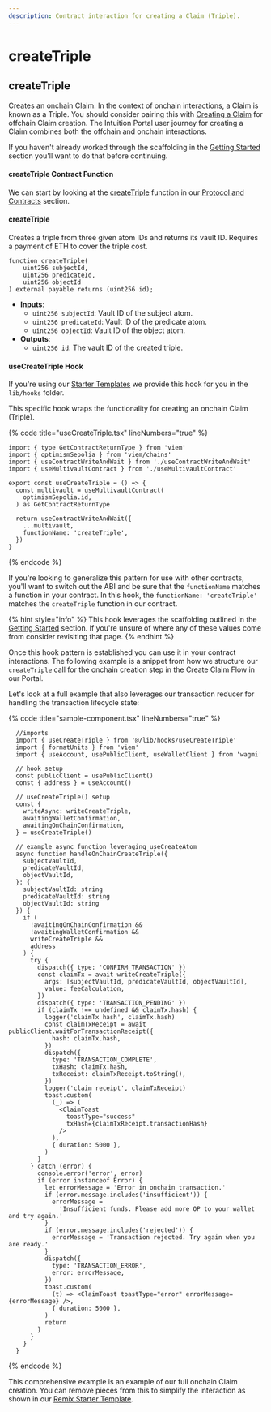 ```yaml
---
description: Contract interaction for creating a Claim (Triple).
---
```


# createTriple

## createTriple

Creates an onchain Claim. In the context of onchain interactions, a Claim is known as a Triple. You should consider pairing this with [Creating a Claim](../api/claim/create-a-claim.md) for offchain Claim creation. The Intuition Portal user journey for creating a Claim combines both the offchain and onchain interactions.&#x20;

If you haven't already worked through the scaffolding in the [Getting Started](https://app.gitbook.com/o/xYyeoT5KBfRZxYH5NYQb/s/9RbcQCLDAZejj4yGMuAM/contract-interactions/getting-started) section you'll want to do that before continuing.

#### createTriple Contract Function <a href="#createatom-contract-function" id="createatom-contract-function"></a>

We can start by looking at the [createTriple](../protocol-and-contracts/contract-documentation.md#createtriple) function in our [Protocol and Contracts](broken-reference) section.

#### createTriple

Creates a triple from three given atom IDs and returns its vault ID. Requires a payment of ETH to cover the triple cost.

```solidity
function createTriple(
    uint256 subjectId,
    uint256 predicateId,
    uint256 objectId
) external payable returns (uint256 id);
```

* **Inputs**:
  * `uint256 subjectId`: Vault ID of the subject atom.
  * `uint256 predicateId`: Vault ID of the predicate atom.
  * `uint256 objectId`: Vault ID of the object atom.
* **Outputs**:
  * `uint256 id`: The vault ID of the created triple.

#### useCreateTriple Hook <a href="#usecreateatom-hook" id="usecreateatom-hook"></a>

If you're using our [Starter Templates](../guides/starter-templates.md) we provide this hook for you in the `lib/hooks` folder.&#x20;

This specific hook wraps the functionality for creating an onchain Claim (Triple).

{% code title="useCreateTriple.tsx" lineNumbers="true" %}
```tsx
import { type GetContractReturnType } from 'viem'
import { optimismSepolia } from 'viem/chains'
import { useContractWriteAndWait } from './useContractWriteAndWait'
import { useMultivaultContract } from './useMultivaultContract'

export const useCreateTriple = () => {
  const multivault = useMultivaultContract(
    optimismSepolia.id,
  ) as GetContractReturnType

  return useContractWriteAndWait({
    ...multivault,
    functionName: 'createTriple',
  })
}
```
{% endcode %}

If you're looking to generalize this pattern for use with other contracts, you'll want to switch out the ABI and be sure that the `functionName` matches a function in your contract. In this hook, the `functionName: 'createTriple'` matches the `createTriple` function in our contract.

{% hint style="info" %}
This hook leverages the scaffolding outlined in the [Getting Started](getting-started.md) section. If you're unsure of where any of these values come from consider revisiting that page.
{% endhint %}

Once this hook pattern is established you can use it in your contract interactions. The following example is a snippet from how we structure our `createTriple` call for the onchain creation step in the Create Claim Flow in our Portal.

Let's look at a full example that also leverages our transaction reducer for handling the transaction lifecycle state:

{% code title="sample-component.tsx" lineNumbers="true" %}
```tsx
  //imports
  import { useCreateTriple } from '@/lib/hooks/useCreateTriple'
  import { formatUnits } from 'viem'
  import { useAccount, usePublicClient, useWalletClient } from 'wagmi'
  
  // hook setup
  const publicClient = usePublicClient()
  const { address } = useAccount()
    
  // useCreateTriple() setup
  const {
    writeAsync: writeCreateTriple,
    awaitingWalletConfirmation,
    awaitingOnChainConfirmation,
  } = useCreateTriple()

  // example async function leveraging useCreateAtom
  async function handleOnChainCreateTriple({
    subjectVaultId,
    predicateVaultId,
    objectVaultId,
  }: {
    subjectVaultId: string
    predicateVaultId: string
    objectVaultId: string
  }) {
    if (
      !awaitingOnChainConfirmation &&
      !awaitingWalletConfirmation &&
      writeCreateTriple &&
      address
    ) {
      try {
        dispatch({ type: 'CONFIRM_TRANSACTION' })
        const claimTx = await writeCreateTriple({
          args: [subjectVaultId, predicateVaultId, objectVaultId],
          value: feeCalculation,
        })
        dispatch({ type: 'TRANSACTION_PENDING' })
        if (claimTx !== undefined && claimTx.hash) {
          logger('claimTx hash', claimTx.hash)
          const claimTxReceipt = await publicClient.waitForTransactionReceipt({
            hash: claimTx.hash,
          })
          dispatch({
            type: 'TRANSACTION_COMPLETE',
            txHash: claimTx.hash,
            txReceipt: claimTxReceipt.toString(),
          })
          logger('claim receipt', claimTxReceipt)
          toast.custom(
            (_) => (
              <ClaimToast
                toastType="success"
                txHash={claimTxReceipt.transactionHash}
              />
            ),
            { duration: 5000 },
          )
        }
      } catch (error) {
        console.error('error', error)
        if (error instanceof Error) {
          let errorMessage = 'Error in onchain transaction.'
          if (error.message.includes('insufficient')) {
            errorMessage =
              'Insufficient funds. Please add more OP to your wallet and try again.'
          }
          if (error.message.includes('rejected')) {
            errorMessage = 'Transaction rejected. Try again when you are ready.'
          }
          dispatch({
            type: 'TRANSACTION_ERROR',
            error: errorMessage,
          })
          toast.custom(
            (t) => <ClaimToast toastType="error" errorMessage={errorMessage} />,
            { duration: 5000 },
          )
          return
        }
      }
    }
  }
```
{% endcode %}

This comprehensive example is an example of our full onchain Claim creation. You can remove pieces from this to simplify the interaction as shown in our [Remix Starter Template](https://github.com/0xIntuition/app-template-remix).&#x20;
